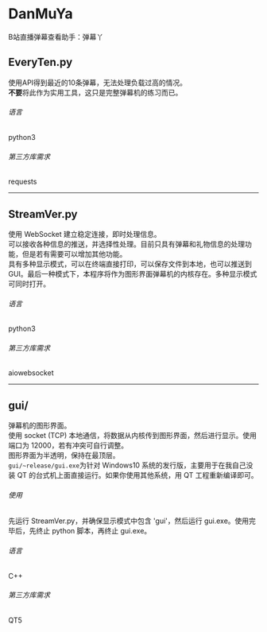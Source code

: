 # DanMuYa
B站直播弹幕查看助手：弹幕丫  

## EveryTen.py
使用API得到最近的10条弹幕，无法处理负载过高的情况。  
**不要**将此作为实用工具，这只是完整弹幕机的练习而已。  
###### 语言
python3  
###### 第三方库需求
requests

---

## StreamVer.py
使用 WebSocket 建立稳定连接，即时处理信息。  
可以接收各种信息的推送，并选择性处理。目前只具有弹幕和礼物信息的处理功能，但是若有需要可以增加其他功能。  
具有多种显示模式，可以在终端直接打印，可以保存文件到本地，也可以推送到 GUI。最后一种模式下，本程序将作为图形界面弹幕机的内核存在。多种显示模式可同时打开。  
###### 语言
python3  
###### 第三方库需求
aiowebsocket

---

## gui/
弹幕机的图形界面。  
使用 socket (TCP) 本地通信，将数据从内核传到图形界面，然后进行显示。使用端口为 12000，若有冲突可自行调整。  
图形界面为半透明，保持在最顶层。  
`gui/~release/gui.exe`为针对 Windows10 系统的发行版，主要用于在我自己没装 QT 的台式机上面直接运行。如果你使用其他系统，用 QT 工程重新编译即可。
###### 使用
先运行 StreamVer.py，并确保显示模式中包含 'gui'，然后运行 gui.exe。使用完毕后，先终止 python 脚本，再终止 gui.exe。
###### 语言
C++  
###### 第三方库需求
QT5
